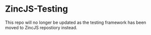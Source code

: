 # ZincJS-Testing

This repo will no longer be updated as the testing framework has been moved to ZincJS repostiory instead.
